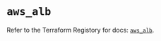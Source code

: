 # `aws_alb`

Refer to the Terraform Registory for docs: [`aws_alb`](https://registry.terraform.io/providers/hashicorp/aws/4.67.0/docs/resources/alb).
